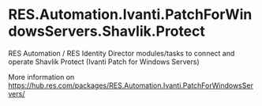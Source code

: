 # RES.Automation.Ivanti.PatchForWindowsServers.Shavlik.Protect
RES Automation / RES Identity Director modules/tasks to connect and operate Shavlik Protect (Ivanti Patch for Windows Servers)

More information on https://hub.res.com/packages/RES.Automation.Ivanti.PatchForWindowsServers/
